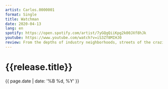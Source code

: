 ```yaml
---
artist: Carlos.0000001
format: Single
title: Watchman
date: 2020-04-13 
lang: en
spotify: https://open.spotify.com/artist/7yGQgQiiKpg2k00JXf8hJk
youtube: https://www.youtube.com/watch?v=iS3Zf8MIHJ0
review: From the depths of industry neighborhoods, streets of the craziest city dwellers, clandestine parties and the heart of urban life, Carlos discovers haunting noises and metallic overdrives full of chaotic energy, but at the same carefully arranged in wonderful harmonies that come together in a contagious dance sound.
---
```

<h1>{{release.title}}</h1>
{{ page.date | date: '%B %d, %Y' }}
